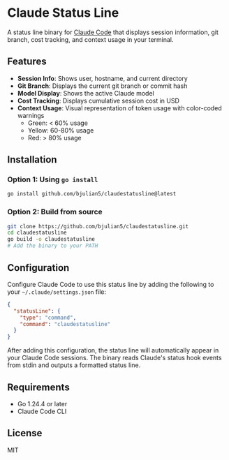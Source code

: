 # Claude Status Line

A status line binary for [Claude Code](https://github.com/anthropics/claude-code) that displays session information, git branch, cost tracking, and context usage in your terminal.

## Features

- **Session Info**: Shows user, hostname, and current directory
- **Git Branch**: Displays the current git branch or commit hash
- **Model Display**: Shows the active Claude model
- **Cost Tracking**: Displays cumulative session cost in USD
- **Context Usage**: Visual representation of token usage with color-coded warnings
  - Green: < 60% usage
  - Yellow: 60-80% usage
  - Red: > 80% usage

## Installation

### Option 1: Using `go install`

```bash
go install github.com/bjulian5/claudestatusline@latest
```

### Option 2: Build from source

```bash
git clone https://github.com/bjulian5/claudestatusline.git
cd claudestatusline
go build -o claudestatusline
# Add the binary to your PATH
```

## Configuration

Configure Claude Code to use this status line by adding the following to your `~/.claude/settings.json` file:

```json
{
  "statusLine": {
    "type": "command",
    "command": "claudestatusline"
  }
}
```

After adding this configuration, the status line will automatically appear in your Claude Code sessions. The binary reads Claude's status hook events from stdin and outputs a formatted status line.

## Requirements

- Go 1.24.4 or later
- Claude Code CLI

## License

MIT